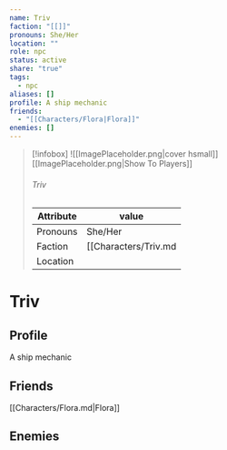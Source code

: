```yaml
---
name: Triv
faction: "[[]]"
pronouns: She/Her
location: ""
role: npc
status: active
share: "true"
tags:
  - npc
aliases: []
profile: A ship mechanic
friends:
  - "[[Characters/Flora|Flora]]"
enemies: []
---
```



> [!infobox]
> ![[ImagePlaceholder.png|cover hsmall]]
> [[ImagePlaceholder.png|Show To Players]]
> ###### Triv
> Attribute |  value |
> ---|---|
> Pronouns | She/Her
> Faction | [[Characters/Triv.md|Triv]]
> Location |  |


# Triv
## Profile
A ship mechanic

## Friends
[[Characters/Flora.md|Flora]]

## Enemies

